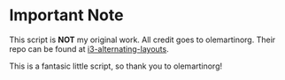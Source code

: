 # Important Note

This script is **NOT** my original work. All credit goes to olemartinorg. Their repo can be found at [i3-alternating-layouts](https://github.com/olemartinorg/i3-alternating-layout).

This is a fantasic little script, so thank you to olemartinorg!
